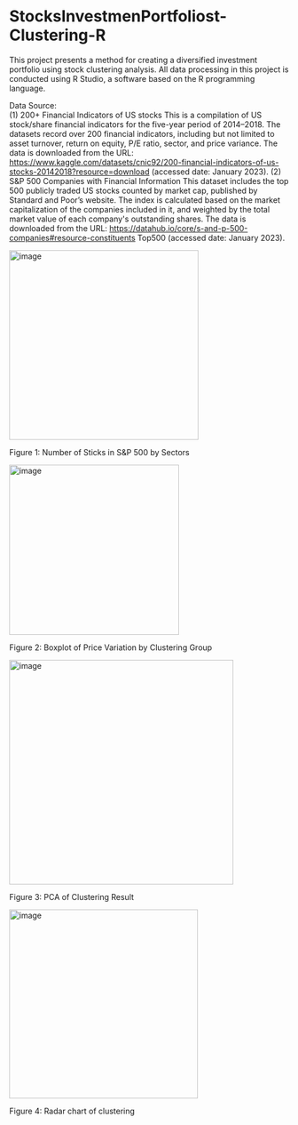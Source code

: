 # StocksInvestmenPortfoliost-Clustering-R
This project presents a method for creating a diversified investment portfolio using stock clustering analysis. All data processing in this project is conducted using R Studio, a software based on the R programming language.  
  
Data Source:  
(1) 200+ Financial Indicators of US stocks
This is a compilation of US stock/share financial indicators for the five-year period of 2014–2018. The datasets record over 200 financial indicators, including but not limited to asset turnover, return on equity, P/E ratio, sector, and price variance. The data is downloaded from the URL: https://www.kaggle.com/datasets/cnic92/200-financial-indicators-of-us-stocks-20142018?resource=download (accessed date: January 2023).
(2) S&P 500 Companies with Financial Information
This dataset includes the top 500 publicly traded US stocks counted by market cap, published by Standard and Poor’s website. The index is calculated based on the market capitalization of the companies included in it, and weighted by the total market value of each company's outstanding shares. The data is downloaded from the URL: https://datahub.io/core/s-and-p-500-companies#resource-constituents Top500 (accessed date: January 2023).

<img width="341" alt="image" src="https://github.com/nighttttrain/StocksInvestmenPortfoliost-Clustering-R/assets/127153246/ea8301f3-4487-433d-a689-e2fd25dda1b8">  

Figure 1: Number of Sticks in S&P 500 by Sectors

<img width="306" alt="image" src="https://github.com/nighttttrain/StocksInvestmenPortfoliost-Clustering-R/assets/127153246/2faf1824-dd9f-4679-88df-ed4fa2ce4ccd"> 
  
Figure 2: Boxplot of  Price Variation by Clustering Group  

<img width="404" alt="image" src="https://github.com/nighttttrain/StocksInvestmenPortfoliost-Clustering-R/assets/127153246/dd26b938-59b2-4cf9-9850-d007362fd514">  
  
Figure 3: PCA of Clustering Result  
  
<img width="340" alt="image" src="https://github.com/nighttttrain/StocksInvestmenPortfoliost-Clustering-R/assets/127153246/595f1e50-e0ea-4203-b16c-47e142ac4d2d">  
  
Figure 4: Radar chart of clustering
  

